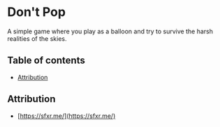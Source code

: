 # Don't Pop

A simple game where you play as a balloon and try to survive the harsh realities of the skies.


## Table of contents

- [Attribution](#attribution)


## Attribution

- [https://sfxr.me/](https://sfxr.me/)
